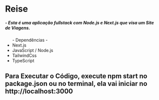 <h1>Reise</h1>

<h5>- Esta é uma aplicação fullstack com Node.js e Next.js que visa um Site de Viagens.</h5>

<section>
  <ul> - Dependências -
    <li>Next.js</li>
    <li>JavaScript / Node.js</li>
    <li>TailwindCss</li>
    <li>TypeScript</li>
  </ul>
</section>

<section>
  <h1>Para Executar o Código, execute npm start no package.json ou no terminal, ela vai iniciar no http://localhost:3000</h1>
</section>
